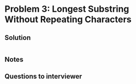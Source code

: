 # Problem 3: Longest Substring Without Repeating Characters

## Solution

```py


```

## Notes

## Questions to interviewer
